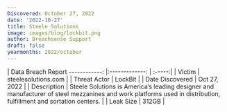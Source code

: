```yaml
---
Discovered: October 27, 2022
date: '2022-10-27'
title: Steele Solutions
image: images/blog/lockbit.png
author: Breachsense Support
draft: false
yearmonths: 2022/october
---
```



| Data Breach Report
------------:     |:-------------:    | :-----:|
| Victim      | steelesolutions.com       | 
| Threat Actor      | LockBit      | 
| Date Discovered      | Oct 27, 2022      | 
| Description      | Steele Solutions is America’s leading designer and manufacturer of steel mezzanines and work platforms used in distribution, fulfillment and sortation centers.      | 
| Leak Size      | 312GB      | 

